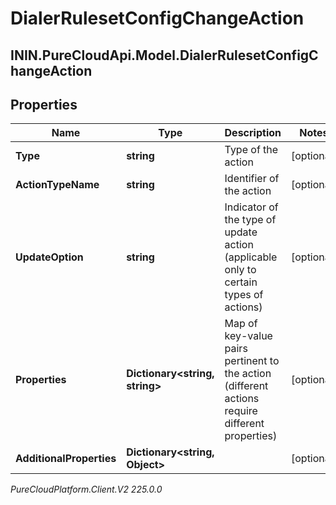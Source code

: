 # DialerRulesetConfigChangeAction

## ININ.PureCloudApi.Model.DialerRulesetConfigChangeAction

## Properties

|Name | Type | Description | Notes|
|------------ | ------------- | ------------- | -------------|
| **Type** | **string** | Type of the action | [optional] |
| **ActionTypeName** | **string** | Identifier of the action | [optional] |
| **UpdateOption** | **string** | Indicator of the type of update action (applicable only to certain types of actions) | [optional] |
| **Properties** | **Dictionary&lt;string, string&gt;** | Map of key-value pairs pertinent to the action (different actions require different properties) | [optional] |
| **AdditionalProperties** | **Dictionary&lt;string, Object&gt;** |  | [optional] |



_PureCloudPlatform.Client.V2 225.0.0_

